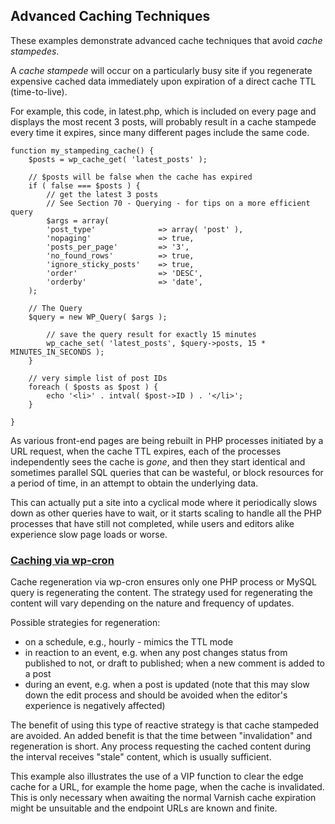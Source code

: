 Advanced Caching Techniques
---------------------------

These examples demonstrate advanced cache techniques that avoid *cache stampedes*.

A *cache stampede* will occur on a particularly busy site if you regenerate expensive cached data immediately
upon expiration of a direct cache TTL (time-to-live).

For example, this code, in latest.php, which is included on every page and displays the most recent 3 posts,
will probably result in a cache stampede every time it expires, since many different pages include the same code.

```
function my_stampeding_cache() {
    $posts = wp_cache_get( 'latest_posts' );

	// $posts will be false when the cache has expired
    if ( false === $posts ) {
        // get the latest 3 posts
		// See Section 70 - Querying - for tips on a more efficient query
        $args = array(
		'post_type'              => array( 'post' ),
		'nopaging'               => true,
		'posts_per_page'         => '3',
		'no_found_rows'          => true,
		'ignore_sticky_posts'    => true,
		'order'                  => 'DESC',
		'orderby'                => 'date',
	);

	// The Query
	$query = new WP_Query( $args );

		// save the query result for exactly 15 minutes
        wp_cache_set( 'latest_posts', $query->posts, 15 * MINUTES_IN_SECONDS );
    }

    // very simple list of post IDs
    foreach ( $posts as $post ) {
        echo '<li>' . intval( $post->ID ) . '</li>';
    }

}
```

As various front-end pages are being rebuilt in PHP processes initiated by a URL request, when the cache TTL expires,
each of the processes independently sees the cache is *gone*, and then they start identical and sometimes
parallel SQL queries that can be wasteful, or block resources for a period of time, in an attempt to obtain the underlying
data.

This can actually put a site into a cyclical
mode where it periodically slows down as other queries have to wait, or it starts scaling to handle all the PHP processes that
have still not completed, while users and editors alike experience slow page loads or worse.


### [Caching via wp-cron](cache-via-cron.php)
Cache regeneration via wp-cron ensures only one PHP process or MySQL query is regenerating the content.
The strategy used for regenerating the content will vary depending on the nature and frequency of updates.

Possible strategies for regeneration:
* on a schedule, e.g., hourly - mimics the TTL mode
* in reaction to an event, e.g. when any post changes status from published to not, or draft to published; when a new comment is added to a post
* during an event, e.g. when a post is updated (note that this may slow down the edit process and should be avoided when the editor's experience is negatively affected)

The benefit of using this type of reactive strategy is that cache stampeded are avoided. An added benefit is that
the time between "invalidation" and regeneration is short. Any process requesting the cached content
during the interval receives "stale" content, which is usually sufficient.

This example also illustrates the use of a VIP function to clear the edge cache for a URL, for example the home page, when the cache is invalidated.
This is only necessary when awaiting the normal Varnish cache expiration might be unsuitable and the endpoint URLs are known and finite.